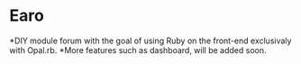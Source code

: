 # Earo

*DIY module forum with the goal of using Ruby on the front-end exclusivaly with Opal.rb. 
*More features such as dashboard, will be added soon.

